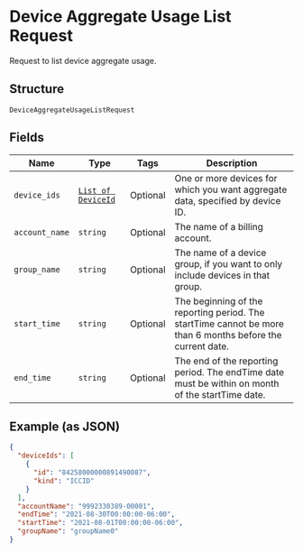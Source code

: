 
# Device Aggregate Usage List Request

Request to list device aggregate usage.

## Structure

`DeviceAggregateUsageListRequest`

## Fields

| Name | Type | Tags | Description |
|  --- | --- | --- | --- |
| `device_ids` | [`List of DeviceId`](../../doc/models/device-id.md) | Optional | One or more devices for which you want aggregate data, specified by device ID. |
| `account_name` | `string` | Optional | The name of a billing account. |
| `group_name` | `string` | Optional | The name of a device group, if you want to only include devices in that group. |
| `start_time` | `string` | Optional | The beginning of the reporting period. The startTime cannot be more than 6 months before the current date. |
| `end_time` | `string` | Optional | The end of the reporting period. The endTime date must be within on month of the startTime date. |

## Example (as JSON)

```json
{
  "deviceIds": [
    {
      "id": "84258000000891490087",
      "kind": "ICCID"
    }
  ],
  "accountName": "9992330389-00001",
  "endTime": "2021-08-30T00:00:00-06:00",
  "startTime": "2021-08-01T00:00:00-06:00",
  "groupName": "groupName0"
}
```


